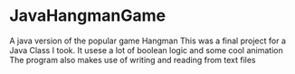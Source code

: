 # JavaHangmanGame
A java version of the popular game Hangman
This was a final project for a Java Class I took.  It usese a lot of boolean logic and some cool animation
The program also makes use of writing and reading from text files
